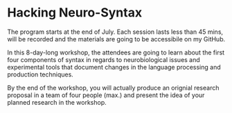
# Hacking Neuro-Syntax

The program starts at the end of July. Each session lasts less than 45 mins, will be recorded and the materials are going to be accessibile on my GitHub.

In this 8-day-long workshop, the attendees are going to learn about the first four components of syntax in regards to neurobiological issues and experimental tools that document changes in the language processing and production techniques.

By the end of the workshop, you will actually produce an orignial research proposal in a team of four people (max.) and present the idea of your planned research in the workshop.

